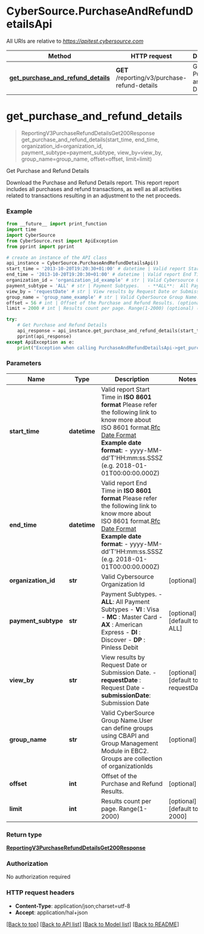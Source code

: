 # CyberSource.PurchaseAndRefundDetailsApi

All URIs are relative to *https://apitest.cybersource.com*

Method | HTTP request | Description
------------- | ------------- | -------------
[**get_purchase_and_refund_details**](PurchaseAndRefundDetailsApi.md#get_purchase_and_refund_details) | **GET** /reporting/v3/purchase-refund-details | Get Purchase and Refund Details


# **get_purchase_and_refund_details**
> ReportingV3PurchaseRefundDetailsGet200Response get_purchase_and_refund_details(start_time, end_time, organization_id=organization_id, payment_subtype=payment_subtype, view_by=view_by, group_name=group_name, offset=offset, limit=limit)

Get Purchase and Refund Details

Download the Purchase and Refund Details report. This report report includes all purchases and refund transactions, as well as all activities related to transactions resulting in an adjustment to the net proceeds. 

### Example 
```python
from __future__ import print_function
import time
import CyberSource
from CyberSource.rest import ApiException
from pprint import pprint

# create an instance of the API class
api_instance = CyberSource.PurchaseAndRefundDetailsApi()
start_time = '2013-10-20T19:20:30+01:00' # datetime | Valid report Start Time in **ISO 8601 format** Please refer the following link to know more about ISO 8601 format.[Rfc Date Format](https://xml2rfc.tools.ietf.org/public/rfc/html/rfc3339.html#anchor14)  **Example date format:**   - yyyy-MM-dd'T'HH:mm:ss.SSSZ (e.g. 2018-01-01T00:00:00.000Z) 
end_time = '2013-10-20T19:20:30+01:00' # datetime | Valid report End Time in **ISO 8601 format** Please refer the following link to know more about ISO 8601 format.[Rfc Date Format](https://xml2rfc.tools.ietf.org/public/rfc/html/rfc3339.html#anchor14)  **Example date format:**   - yyyy-MM-dd'T'HH:mm:ss.SSSZ (e.g. 2018-01-01T00:00:00.000Z) 
organization_id = 'organization_id_example' # str | Valid Cybersource Organization Id (optional)
payment_subtype = 'ALL' # str | Payment Subtypes.   - **ALL**:  All Payment Subtypes   - **VI** :  Visa   - **MC** :  Master Card   - **AX** :  American Express   - **DI** :  Discover   - **DP** :  Pinless Debit  (optional) (default to ALL)
view_by = 'requestDate' # str | View results by Request Date or Submission Date.   - **requestDate** : Request Date   - **submissionDate**: Submission Date  (optional) (default to requestDate)
group_name = 'group_name_example' # str | Valid CyberSource Group Name.User can define groups using CBAPI and Group Management Module in EBC2. Groups are collection of organizationIds (optional)
offset = 56 # int | Offset of the Purchase and Refund Results. (optional)
limit = 2000 # int | Results count per page. Range(1-2000) (optional) (default to 2000)

try: 
    # Get Purchase and Refund Details
    api_response = api_instance.get_purchase_and_refund_details(start_time, end_time, organization_id=organization_id, payment_subtype=payment_subtype, view_by=view_by, group_name=group_name, offset=offset, limit=limit)
    pprint(api_response)
except ApiException as e:
    print("Exception when calling PurchaseAndRefundDetailsApi->get_purchase_and_refund_details: %s\n" % e)
```

### Parameters

Name | Type | Description  | Notes
------------- | ------------- | ------------- | -------------
 **start_time** | **datetime**| Valid report Start Time in **ISO 8601 format** Please refer the following link to know more about ISO 8601 format.[Rfc Date Format](https://xml2rfc.tools.ietf.org/public/rfc/html/rfc3339.html#anchor14)  **Example date format:**   - yyyy-MM-dd&#39;T&#39;HH:mm:ss.SSSZ (e.g. 2018-01-01T00:00:00.000Z)  | 
 **end_time** | **datetime**| Valid report End Time in **ISO 8601 format** Please refer the following link to know more about ISO 8601 format.[Rfc Date Format](https://xml2rfc.tools.ietf.org/public/rfc/html/rfc3339.html#anchor14)  **Example date format:**   - yyyy-MM-dd&#39;T&#39;HH:mm:ss.SSSZ (e.g. 2018-01-01T00:00:00.000Z)  | 
 **organization_id** | **str**| Valid Cybersource Organization Id | [optional] 
 **payment_subtype** | **str**| Payment Subtypes.   - **ALL**:  All Payment Subtypes   - **VI** :  Visa   - **MC** :  Master Card   - **AX** :  American Express   - **DI** :  Discover   - **DP** :  Pinless Debit  | [optional] [default to ALL]
 **view_by** | **str**| View results by Request Date or Submission Date.   - **requestDate** : Request Date   - **submissionDate**: Submission Date  | [optional] [default to requestDate]
 **group_name** | **str**| Valid CyberSource Group Name.User can define groups using CBAPI and Group Management Module in EBC2. Groups are collection of organizationIds | [optional] 
 **offset** | **int**| Offset of the Purchase and Refund Results. | [optional] 
 **limit** | **int**| Results count per page. Range(1-2000) | [optional] [default to 2000]

### Return type

[**ReportingV3PurchaseRefundDetailsGet200Response**](ReportingV3PurchaseRefundDetailsGet200Response.md)

### Authorization

No authorization required

### HTTP request headers

 - **Content-Type**: application/json;charset=utf-8
 - **Accept**: application/hal+json

[[Back to top]](#) [[Back to API list]](../README.md#documentation-for-api-endpoints) [[Back to Model list]](../README.md#documentation-for-models) [[Back to README]](../README.md)

